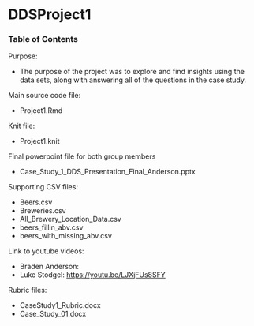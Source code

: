 # DDSProject1

### Table of Contents

Purpose:
- The purpose of the project was to explore and find insights using the data sets, along with answering all of the questions in the case study.

Main source code file:
- Project1.Rmd

Knit file:
- Project1.knit

Final powerpoint file for both group members
- Case_Study_1_DDS_Presentation_Final_Anderson.pptx

Supporting CSV files:
- Beers.csv
- Breweries.csv
- All_Brewery_Location_Data.csv
- beers_fillin_abv.csv
- beers_with_missing_abv.csv

Link to youtube videos:
- Braden Anderson: 
- Luke Stodgel: https://youtu.be/LJXjFUs8SFY

Rubric files:
- CaseStudy1_Rubric.docx
- Case_Study_01.docx